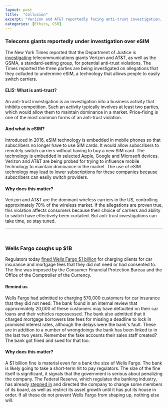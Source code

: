 ```yaml
---
layout: post
title:  "Collusion"
excerpt: "Verizon and AT&T reportedly facing anti-trust investigation. Wells Fargo pays $1 billion fine."
categories: [Ethics, CSR]
---
```


### Telecoms giants reportedly under investigation over eSIM

The New York Times reported that the Department of Justice is <a href="https://www.nytimes.com/2018/04/20/technology/att-verizon-investigate-esim.html?rref=collection%2Fsectioncollection%2Fbusiness&action=click&contentCollection=business&region=rank&module=package&version=highlights&contentPlacement=1&pgtype=sectionfront" target="_blank">investigating</a> telecommunications giants Verizon and AT&T, as well as the GSMA, a standard-setting group, for potential anti-trust violations. The Times reported the three parties are being investigated on allegations that they colluded to undermine eSIM, a technology that allows people to easily switch carriers.

#### ELI5: What is anti-trust?

An anti-trust investigation is an investigation into a business activity that inhibits competition. Such an activity typically involves at least two parties, which would allow them to maintain dominance in a market. Price-fixing is one of the most common forms of an anti-trust violation.

#### And what is eSIM?

Introduced in 2016, eSIM technology is embedded in mobile phones so that subscribers no longer have to use SIM cards. It would allow subscribers to remotely switch carriers without having to buy a new SIM card. The technology is embedded in selected Apple, Google and Microsoft devices. Verizon and AT&T are being probed for trying to influence mobile technology to maintain dominance in the market. The use of eSIM technology may lead to lower subscriptions for these companies because subscribers can easily switch providers.

#### Why does this matter?

Verizon and AT&T are the dominant wireless carriers in the US, controlling approximately 70% of the wireless market. If the allegations are proven true, this violation affects consumers because their choice of carriers and ability to switch have effectively been curtailed. But anti-trust investigations can take time, so stay tuned.

* * *
<br />

### Wells Fargo coughs up $1B

Regulators today <a href="http://money.cnn.com/2018/04/20/news/companies/wells-fargo-regulators-auto-lending-fine/index.html" target="_blank">fined Wells Fargo $1 billion</a> for charging clients for car insurance and mortgage fees that they did not need or had consented to. The fine was imposed by the Consumer Financial Protection Bureau and the Office of the Comptroller of the Currency.

#### Remind us

Wells Fargo had admitted to charging 570,000 customers for car insurance that they did not need. The bank found in an internal review that approximately 20,000 of these customers may have defaulted on their car loans and their vehicles repossessed. The bank also admitted that it charged mortgage borrowers late fees for missing a deadline to lock in promised interest rates, although the delays were the bank's fault. These are in addition to a number of wrongdoings the bank has been linked to in the last two years. Remember the fake accounts their sales staff created? The bank got fined and sued for that too.

#### Why does this matter?

A $1 billion fine is material even for a bank the size of Wells Fargo. The bank is likely going to take a short-term hit to pay regulators. The size of the fine itself is significant, it signals that the government is serious about penalizing the company. The Federal Reserve, which regulates the banking industry, has already <a href="https://www.sustainabilitymatters.info/ethics/finance/privacy/2018/02/06/equifax-wfc.html" target="_blank">stepped in</a> and directed the company to change some members of its board, as well as restrict its asset growth until it has put its house in order. If all these do not prevent Wells Fargo from shaping up, nothing else will.
